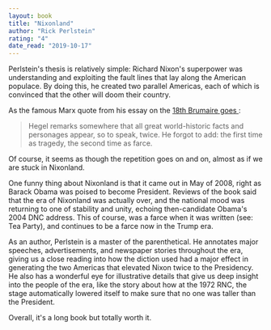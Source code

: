 ```yaml
---
layout: book
title: "Nixonland"
author: "Rick Perlstein"
rating: "4"
date_read: "2019-10-17"
---
```


Perlstein's thesis is relatively simple: Richard Nixon's superpower was
understanding and exploiting the fault lines that lay along the American
populace. By doing this, he created two parallel Americas, each of which is
convinced that the other will doom their country.

As the famous Marx quote from his essay on the [18th Brumaire goes
](https://www.marxists.org/archive/marx/works/1852/18th-brumaire/):

> Hegel remarks somewhere that all great world-historic facts and personages
> appear, so to speak, twice. He forgot to add: the first time as tragedy, the
> second time as farce.

Of course, it seems as though the repetition goes on and on, almost as if we are
stuck in Nixonland.

One funny thing about Nixonland is that it came out in May of 2008, right as
Barack Obama was poised to become President. Reviews of the book said
that the era of Nixonland was actually over, and the national mood was returning
to one of stability and unity, echoing then-candidate Obama's 2004 DNC address.
This of course, was a farce when it was written (see: Tea Party), and continues
to be a farce now in the Trump era.

As an author, Perlstein is a master of the parenthetical. He annotates major
speeches, advertisements, and newspaper stories throughout the era, giving us a
close reading into how the diction used had a major effect in generating the two
Americas that elevated Nixon twice to the Presidency. He also has a wonderful
eye for illustrative details that give us deep insight into the people of the
era, like the story about how at the 1972 RNC, the stage automatically lowered
itself to make sure that no one was taller than the President.

Overall, it's a long book but totally worth it.
